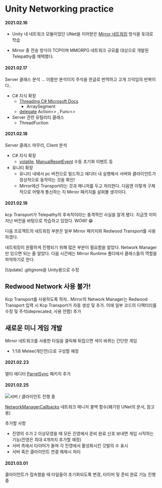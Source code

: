 # Unity Networking practice

#### 2021.02.16

- Unity 내 네트워크 모듈이었던 UNet을 이어받은 [Mirror 네트워킹](https://mirror-networking.com/) 방식을 토대로 학습


- Mirror 중 전송 방식이 TCP이며 MMORPG 네트워크 규모를 대상으로 개발된 Telepathy를 채택했다.

#### 2021.02.17

Server 클래스 분석 ... 이름만 분석이지 주석을 한글로 번역하고 고개 끄덕임의 반복이다..

- C# 지식 확장
  - [Threading C# Microsoft Docs](https://docs.microsoft.com/ko-kr/dotnet/api/system.threading.thread?view=net-5.0)
    - ArraySegment
  - [delegate](https://docs.microsoft.com/ko-kr/dotnet/csharp/programming-guide/delegates/) Action<> , Func<>
- Server 관련 유틸리티 클래스
  - ThreadFuction

#### 2021.02.18

Server 클래스 마무리, Client 분석

- C# 지식 확장
  - [volatile](https://docs.microsoft.com/ko-kr/dotnet/csharp/language-reference/keywords/volatile), [ManualResetEvent](https://docs.microsoft.com/ko-kr/dotnet/api/system.threading.manualresetevent?view=net-5.0) 수동 초기화 이벤트 등
- 유니티 확장
  - 유니티 내에서 pc 버전으로 빌드하고 에디터 내 실행해서 서버와 클라이언트가 정상적으로 동작하는 것을 확인!
  - Mirror에선 Transport라는 것과 매니저를 두고 처리한다. 다음엔 이렇게 구체적으로 어떻게 통신하는 지 Mirror 패키지를 살펴볼 생각이다.

#### 2021.02.19

kcp Transport가 Telepathy의 후속작이라는 충격적인 사실을 알게 됐다. 지금껏 이미 지난 버전을 바탕으로 학습하고 있었다. WOW! 😁

다음 프로젝트의 네트워킹 부분은 일부 Mirror 패키지와 Redwood Transport를 사용하겠다.

네트워킹이 원활하게 진행되기 위해 많은 부분이 필요함을 알았다. Network Manager만 있으면 되는 줄 알았다. 다음 시간에는 Mirror Runtime 폴더에서 클래스들의 역할을 파악하기로 한다.

[Update] .gitignore을 Unity용으로 수정



## Redwood Network 사용 불가!

Kcp Transport를 사용하도록 하자.. Mirror의 Network Manager는 Redwood Transport 입력 시 Kcp Transport가 자동 생성 및 추가. 이에 일부 코드의 디렉터리를 수정 및 주석(deprecated, 사용 안함) 추가



## 새로운 미니 게임 개발

Mirror 네트워크를 사용한 타일을 클릭해 뒤집으면 색이 바뀌는 간단한 게임

- 1:1과 Melee(개인전)으로 구성할 예정

#### 2021.02.23

멀티 에디터 [ParrelSync](https://github.com/VeriorPies/ParrelSync) 패키지 추가

#### 2021.02.25

![서버 / 클라이언트 진행 중](https://user-images.githubusercontent.com/45554623/109150264-f9439180-77ab-11eb-8b37-713cd72051b8.png)

[NetworkManagerCallbacks](https://docs.unity3d.com/2019.3/Documentation/Manual/NetworkManagerCallbacks.html) 네트워크 매니저 콜백 함수(폐기된 UNet의 문서, 참고용)

추가할 사항

- 진영의 수가 2 이상모였을 때 모든 진영에서 준비 완료 신호 보내면 게임 시작하는 기능(진영은 최대 4개까지 추가할 예정)
- 서버 측에서 타이머가 돌며 각 진영에서 활성화시킨 깃발의 수 표시
- 서버 혹은 클라이언트 연결 해제시 처리

#### 2021.03.01

클라이언트가 접속했을 때 타일들이 초기화되도록 변경, 타이머 및 준비 완료 기능 진행 중

